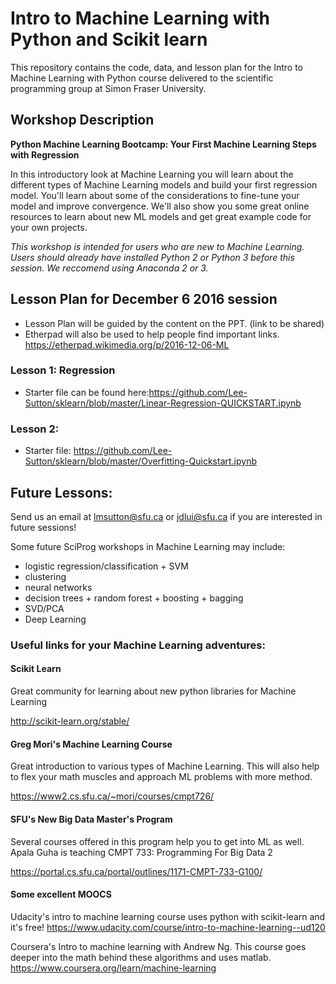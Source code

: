 # Intro to Machine Learning with Python and Scikit learn 
This repository contains the code, data, and lesson plan for the Intro to Machine Learning with Python course delivered to the scientific programming group at Simon Fraser University.

## Workshop Description
**Python Machine Learning Bootcamp: Your First Machine Learning Steps with Regression**

In this introductory look at Machine Learning  you will learn about the different types of Machine Learning models and build your first regression model. You'll learn about some of the considerations to fine-tune your model and improve convergence. We'll also show you some great online resources to learn about new ML models and get great example code for your own projects.

*This workshop is intended for users who are new to Machine Learning. Users should already have installed Python 2 or Python 3 before this session. We reccomend using Anaconda 2 or 3.*


## Lesson Plan for December 6 2016 session
- Lesson Plan will be guided by the content on the PPT. (link to be shared)
- Etherpad will also be used to help people find important links. https://etherpad.wikimedia.org/p/2016-12-06-ML

### Lesson 1: Regression
- Starter file can be found here:https://github.com/Lee-Sutton/sklearn/blob/master/Linear-Regression-QUICKSTART.ipynb

### Lesson 2:
- Starter file: https://github.com/Lee-Sutton/sklearn/blob/master/Overfitting-Quickstart.ipynb


## Future Lessons:
Send us an email at lmsutton@sfu.ca or jdlui@sfu.ca if you are interested in future sessions!

Some future SciProg  workshops in Machine Learning may include:
- logistic regression/classification + SVM
- clustering
- neural networks
- decision trees + random forest +  boosting + bagging
- SVD/PCA
- Deep Learning

### Useful links for your Machine Learning adventures:
#### Scikit Learn
Great community for learning about new python libraries for Machine Learning

http://scikit-learn.org/stable/

#### Greg Mori's Machine Learning Course
Great introduction to various types of Machine Learning. This will also help to flex your math muscles and approach ML problems with more method. 

https://www2.cs.sfu.ca/~mori/courses/cmpt726/

#### SFU's New Big Data Master's Program
Several courses offered in this program help you to get into ML as well. Apala Guha is teaching CMPT 733: Programming For Big Data 2

https://portal.cs.sfu.ca/portal/outlines/1171-CMPT-733-G100/

#### Some excellent MOOCS
Udacity's intro to machine learning course uses python with scikit-learn
and it's free!
https://www.udacity.com/course/intro-to-machine-learning--ud120

Coursera's Intro to machine learning with Andrew Ng. This course goes
deeper into the math behind these algorithms and uses matlab.
https://www.coursera.org/learn/machine-learning



